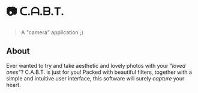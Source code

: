 # 📷 ᑕ.ᗩ.ᗷ.T.
> A "camera" application ;)
## About
Ever wanted to try and take aesthetic and lovely photos with your _"loved ones"_? C.A.B.T. is just for you! Packed with beautiful filters, together with a simple and intuitive user interface, this software will surely _capture_ your heart.

